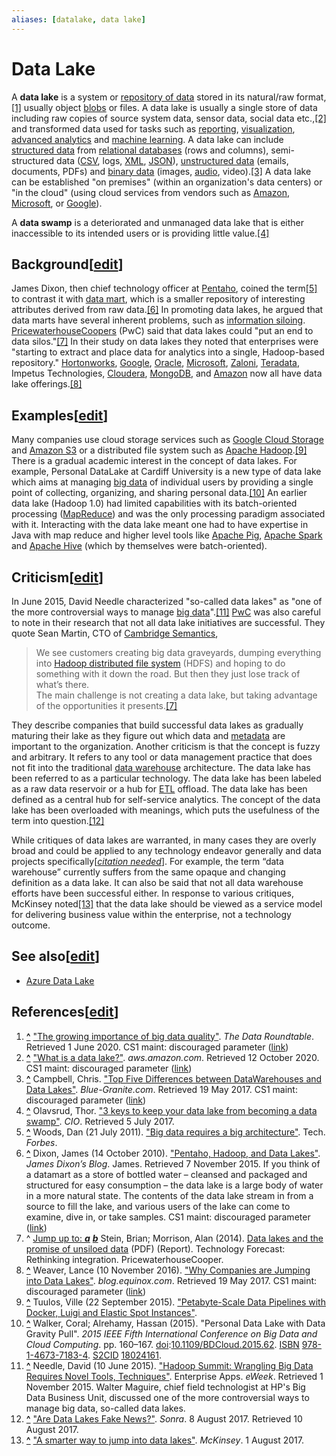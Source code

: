 ```yaml
---
aliases: [datalake, data lake]
---
```

# Data Lake
A **data lake** is a system or [repository of data](https://en.wikipedia.org/wiki/Data_repository "Data repository") stored in its natural/raw format,[\[1\]](https://en.wikipedia.org/wiki/Data_lake#cite_note-1) usually object [blobs](https://en.wikipedia.org/wiki/Binary_large_object "Binary large object") or files. A data lake is usually a single store of data including raw copies of source system data, sensor data, social data etc.,[\[2\]](https://en.wikipedia.org/wiki/Data_lake#cite_note-2) and transformed data used for tasks such as [reporting](https://en.wikipedia.org/wiki/Data_reporting "Data reporting"), [visualization](https://en.wikipedia.org/wiki/Data_visualization "Data visualization"), [advanced analytics](https://en.wikipedia.org/wiki/Data_analytics "Data analytics") and [machine learning](https://en.wikipedia.org/wiki/Machine_learning "Machine learning"). A data lake can include [structured data](https://en.wikipedia.org/wiki/Structured_data "Structured data") from [relational databases](https://en.wikipedia.org/wiki/Relational_database "Relational database") (rows and columns), semi-structured data ([CSV](https://en.wikipedia.org/wiki/Comma-separated_values "Comma-separated values"), logs, [XML](https://en.wikipedia.org/wiki/XML "XML"), [JSON](https://en.wikipedia.org/wiki/JSON "JSON")), [unstructured data](https://en.wikipedia.org/wiki/Unstructured_data "Unstructured data") (emails, documents, PDFs) and [binary data](https://en.wikipedia.org/wiki/Binary_data "Binary data") (images, [audio](https://en.wikipedia.org/wiki/Audio_data "Audio data"), video).[\[3\]](https://en.wikipedia.org/wiki/Data_lake#cite_note-3) A data lake can be established "on premises" (within an organization's data centers) or "in the cloud" (using cloud services from vendors such as [Amazon](https://en.wikipedia.org/wiki/Amazon_(company) "Amazon (company)"), [Microsoft](https://en.wikipedia.org/wiki/Microsoft "Microsoft"), or [Google](https://en.wikipedia.org/wiki/Google "Google")).

A **data swamp** is a deteriorated and unmanaged data lake that is either inaccessible to its intended users or is providing little value.[\[4\]](https://en.wikipedia.org/wiki/Data_lake#cite_note-4)

## Background\[[edit](https://en.wikipedia.org/w/index.php?title=Data_lake&action=edit&section=1 "Edit section: Background")\]

James Dixon, then chief technology officer at [Pentaho](https://en.wikipedia.org/wiki/Pentaho "Pentaho"), coined the term[\[5\]](https://en.wikipedia.org/wiki/Data_lake#cite_note-woods2011-5) to contrast it with [data mart](https://en.wikipedia.org/wiki/Data_mart "Data mart"), which is a smaller repository of interesting attributes derived from raw data.[\[6\]](https://en.wikipedia.org/wiki/Data_lake#cite_note-dixon2010-6) In promoting data lakes, he argued that data marts have several inherent problems, such as [information siloing](https://en.wikipedia.org/wiki/Information_silo "Information silo"). [PricewaterhouseCoopers](https://en.wikipedia.org/wiki/PricewaterhouseCoopers "PricewaterhouseCoopers") (PwC) said that data lakes could "put an end to data silos."[\[7\]](https://en.wikipedia.org/wiki/Data_lake#cite_note-stein2014-7) In their study on data lakes they noted that enterprises were "starting to extract and place data for analytics into a single, Hadoop-based repository." [Hortonworks](https://en.wikipedia.org/wiki/Hortonworks "Hortonworks"), [Google](https://en.wikipedia.org/wiki/Google "Google"), [Oracle](https://en.wikipedia.org/wiki/Oracle_Cloud "Oracle Cloud"), [Microsoft](https://en.wikipedia.org/wiki/Microsoft "Microsoft"), [Zaloni](https://en.wikipedia.org/wiki/Zaloni "Zaloni"), [Teradata](https://en.wikipedia.org/wiki/Teradata "Teradata"), Impetus Technologies, [Cloudera](https://en.wikipedia.org/wiki/Cloudera "Cloudera"), [MongoDB](https://en.wikipedia.org/wiki/MongoDB_Inc. "MongoDB Inc."), and [Amazon](https://en.wikipedia.org/wiki/Amazon_Web_Services "Amazon Web Services") now all have data lake offerings.[\[8\]](https://en.wikipedia.org/wiki/Data_lake#cite_note-8)

## Examples\[[edit](https://en.wikipedia.org/w/index.php?title=Data_lake&action=edit&section=2 "Edit section: Examples")\]

Many companies use cloud storage services such as [Google Cloud Storage](https://en.wikipedia.org/wiki/Google_Cloud_Storage "Google Cloud Storage") and [Amazon S3](https://en.wikipedia.org/wiki/Amazon_S3 "Amazon S3") or a distributed file system such as [Apache Hadoop](https://en.wikipedia.org/wiki/Apache_Hadoop "Apache Hadoop").[\[9\]](https://en.wikipedia.org/wiki/Data_lake#cite_note-tuulos2015-9) There is a gradual academic interest in the concept of data lakes. For example, Personal DataLake at Cardiff University is a new type of data lake which aims at managing [big data](https://en.wikipedia.org/wiki/Big_data "Big data") of individual users by providing a single point of collecting, organizing, and sharing personal data.[\[10\]](https://en.wikipedia.org/wiki/Data_lake#cite_note-10) An earlier data lake (Hadoop 1.0) had limited capabilities with its batch-oriented processing ([MapReduce](https://en.wikipedia.org/wiki/Map_Reduce "Map Reduce")) and was the only processing paradigm associated with it. Interacting with the data lake meant one had to have expertise in Java with map reduce and higher level tools like [Apache Pig](https://en.wikipedia.org/wiki/Apache_Pig "Apache Pig"), [Apache Spark](https://en.wikipedia.org/wiki/Apache_Spark "Apache Spark") and [Apache Hive](https://en.wikipedia.org/wiki/Apache_Hive "Apache Hive") (which by themselves were batch-oriented).

## Criticism\[[edit](https://en.wikipedia.org/w/index.php?title=Data_lake&action=edit&section=3 "Edit section: Criticism")\]

In June 2015, David Needle characterized "so-called data lakes" as "one of the more controversial ways to manage [big data](https://en.wikipedia.org/wiki/Big_data "Big data")".[\[11\]](https://en.wikipedia.org/wiki/Data_lake#cite_note-needle2015-11) [PwC](https://en.wikipedia.org/wiki/PricewaterhouseCoopers "PricewaterhouseCoopers") was also careful to note in their research that not all data lake initiatives are successful. They quote Sean Martin, CTO of [Cambridge Semantics](https://en.wikipedia.org/wiki/Cambridge_Semantics "Cambridge Semantics"),

> We see customers creating big data graveyards, dumping everything into [Hadoop distributed file system](https://en.wikipedia.org/wiki/Hadoop_distributed_file_system "Hadoop distributed file system") (HDFS) and hoping to do something with it down the road. But then they just lose track of what’s there.  
> The main challenge is not creating a data lake, but taking advantage of the opportunities it presents.[\[7\]](https://en.wikipedia.org/wiki/Data_lake#cite_note-stein2014-7)

They describe companies that build successful data lakes as gradually maturing their lake as they figure out which data and [metadata](https://en.wikipedia.org/wiki/Metadata "Metadata") are important to the organization. Another criticism is that the concept is fuzzy and arbitrary. It refers to any tool or data management practice that does not fit into the traditional [data warehouse](https://en.wikipedia.org/wiki/Data_warehouse "Data warehouse") architecture. The data lake has been referred to as a particular technology. The data lake has been labeled as a raw data reservoir or a hub for [ETL](https://en.wikipedia.org/wiki/Extract,_transform,_load "Extract, transform, load") offload. The data lake has been defined as a central hub for self-service analytics. The concept of the data lake has been overloaded with meanings, which puts the usefulness of the term into question.[\[12\]](https://en.wikipedia.org/wiki/Data_lake#cite_note-12)

While critiques of data lakes are warranted, in many cases they are overly broad and could be applied to any technology endeavor generally and data projects specifically\[_[citation needed](https://en.wikipedia.org/wiki/Wikipedia:Citation_needed "Wikipedia:Citation needed")_\]. For example, the term “data warehouse” currently suffers from the same opaque and changing definition as a data lake. It can also be said that not all data warehouse efforts have been successful either. In response to various critiques, McKinsey noted[\[13\]](https://en.wikipedia.org/wiki/Data_lake#cite_note-13) that the data lake should be viewed as a service model for delivering business value within the enterprise, not a technology outcome.

## See also\[[edit](https://en.wikipedia.org/w/index.php?title=Data_lake&action=edit&section=4 "Edit section: See also")\]

-   [Azure Data Lake](https://en.wikipedia.org/wiki/Azure_Data_Lake "Azure Data Lake")

## References\[[edit](https://en.wikipedia.org/w/index.php?title=Data_lake&action=edit&section=5 "Edit section: References")\]

1.  **[^](https://en.wikipedia.org/wiki/Data_lake#cite_ref-1 "Jump up")** ["The growing importance of big data quality"](https://blogs.sas.com/content/datamanagement/2016/11/21/growing-import-big-data-quality/). _The Data Roundtable_. Retrieved 1 June 2020. CS1 maint: discouraged parameter ([link](https://en.wikipedia.org/wiki/Category:CS1_maint:_discouraged_parameter "Category:CS1 maint: discouraged parameter"))
2.  **[^](https://en.wikipedia.org/wiki/Data_lake#cite_ref-2 "Jump up")** ["What is a data lake?"](https://aws.amazon.com/big-data/datalakes-and-analytics/what-is-a-data-lake/). _aws.amazon.com_. Retrieved 12 October 2020. CS1 maint: discouraged parameter ([link](https://en.wikipedia.org/wiki/Category:CS1_maint:_discouraged_parameter "Category:CS1 maint: discouraged parameter"))
3.  **[^](https://en.wikipedia.org/wiki/Data_lake#cite_ref-3 "Jump up")** Campbell, Chris. ["Top Five Differences between DataWarehouses and Data Lakes"](https://www.blue-granite.com/blog/bid/402596/top-five-differences-between-data-lakes-and-data-warehouses). _Blue-Granite.com_. Retrieved 19 May 2017. CS1 maint: discouraged parameter ([link](https://en.wikipedia.org/wiki/Category:CS1_maint:_discouraged_parameter "Category:CS1 maint: discouraged parameter"))
4.  **[^](https://en.wikipedia.org/wiki/Data_lake#cite_ref-4 "Jump up")** Olavsrud, Thor. ["3 keys to keep your data lake from becoming a data swamp"](http://www.cio.com/article/3199994/big-data/3-keys-to-keep-your-data-lake-from-becoming-a-data-swamp.html). _CIO_. Retrieved 5 July 2017.
5.  **[^](https://en.wikipedia.org/wiki/Data_lake#cite_ref-woods2011_5-0 "Jump up")** Woods, Dan (21 July 2011). ["Big data requires a big architecture"](https://www.forbes.com/sites/ciocentral/2011/07/21/big-data-requires-a-big-new-architecture/). Tech. _Forbes_.
6.  **[^](https://en.wikipedia.org/wiki/Data_lake#cite_ref-dixon2010_6-0 "Jump up")** Dixon, James (14 October 2010). ["Pentaho, Hadoop, and Data Lakes"](https://jamesdixon.wordpress.com/2010/10/14/pentaho-hadoop-and-data-lakes/). _James Dixon’s Blog_. James. Retrieved 7 November 2015. If you think of a datamart as a store of bottled water – cleansed and packaged and structured for easy consumption – the data lake is a large body of water in a more natural state. The contents of the data lake stream in from a source to fill the lake, and various users of the lake can come to examine, dive in, or take samples. CS1 maint: discouraged parameter ([link](https://en.wikipedia.org/wiki/Category:CS1_maint:_discouraged_parameter "Category:CS1 maint: discouraged parameter"))
7.  ^ [Jump up to: _**a**_](https://en.wikipedia.org/wiki/Data_lake#cite_ref-stein2014_7-0) [_**b**_](https://en.wikipedia.org/wiki/Data_lake#cite_ref-stein2014_7-1) Stein, Brian; Morrison, Alan (2014). [Data lakes and the promise of unsiloed data](http://www.pwc.com/en_US/us/technology-forecast/2014/cloud-computing/assets/pdf/pwc-technology-forecast-data-lakes.pdf) (PDF) (Report). Technology Forecast: Rethinking integration. PricewaterhouseCooper.
8.  **[^](https://en.wikipedia.org/wiki/Data_lake#cite_ref-8 "Jump up")** Weaver, Lance (10 November 2016). ["Why Companies are Jumping into Data Lakes"](https://blog.equinix.com/blog/2016/11/10/why-companies-are-jumping-into-data-lakes/). _blog.equinox.com_. Retrieved 19 May 2017. CS1 maint: discouraged parameter ([link](https://en.wikipedia.org/wiki/Category:CS1_maint:_discouraged_parameter "Category:CS1 maint: discouraged parameter"))
9.  **[^](https://en.wikipedia.org/wiki/Data_lake#cite_ref-tuulos2015_9-0 "Jump up")** Tuulos, Ville (22 September 2015). ["Petabyte-Scale Data Pipelines with Docker, Luigi and Elastic Spot Instances"](http://tech.adroll.com/blog/data/2015/09/22/data-pipelines-docker.html).
10.  **[^](https://en.wikipedia.org/wiki/Data_lake#cite_ref-10 "Jump up")** Walker, Coral; Alrehamy, Hassan (2015). "Personal Data Lake with Data Gravity Pull". _2015 IEEE Fifth International Conference on Big Data and Cloud Computing_. pp. 160–167. [doi](https://en.wikipedia.org/wiki/Doi_(identifier) "Doi (identifier)"):[10.1109/BDCloud.2015.62](https://doi.org/10.1109%2FBDCloud.2015.62). [ISBN](https://en.wikipedia.org/wiki/ISBN_(identifier) "ISBN (identifier)") [978-1-4673-7183-4](https://en.wikipedia.org/wiki/Special:BookSources/978-1-4673-7183-4 "Special:BookSources/978-1-4673-7183-4"). [S2CID](https://en.wikipedia.org/wiki/S2CID_(identifier) "S2CID (identifier)") [18024161](https://api.semanticscholar.org/CorpusID:18024161).
11.  **[^](https://en.wikipedia.org/wiki/Data_lake#cite_ref-needle2015_11-0 "Jump up")** Needle, David (10 June 2015). ["Hadoop Summit: Wrangling Big Data Requires Novel Tools, Techniques"](http://www.eweek.com/enterprise-apps/hadoop-summit-wrangling-big-data-requires-novel-tools-techniques-2.html). Enterprise Apps. _eWeek_. Retrieved 1 November 2015. Walter Maguire, chief field technologist at HP's Big Data Business Unit, discussed one of the more controversial ways to manage big data, so-called data lakes.
12.  **[^](https://en.wikipedia.org/wiki/Data_lake#cite_ref-12 "Jump up")** ["Are Data Lakes Fake News?"](https://sonra.io/2017/08/08/are-data-lakes-fake-news/). _Sonra_. 8 August 2017. Retrieved 10 August 2017.
13.  **[^](https://en.wikipedia.org/wiki/Data_lake#cite_ref-13 "Jump up")** ["A smarter way to jump into data lakes"](https://www.mckinsey.com/business-functions/digital-mckinsey/our-insights/a-smarter-way-to-jump-into-data-lakes). _McKinsey_. 1 August 2017.
